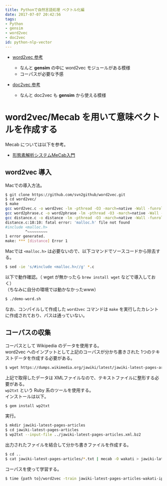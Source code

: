 ```yaml
---
title: Pythonで自然言語処理 ベクトル化編
date: 2017-07-07 20:42:56
tags:
- Python
- gensim
- word2vec
- doc2vec
id: python-nlp-vector
---
```


- [word2vec 参考](https://foolean.net/p/71)
  - なんと **gensim** の中に word2vec モジュールがある模様
  - コーパスが必要な予感
- [doc2vec 参考](https://deepage.net/machine_learning/2017/01/08/doc2vec.html)
  - なんと doc2vec も **gensim** から使える模様

  <!-- more -->

# word2vec/Mecab を用いて意味ベクトルを作成する

Mecab については以下を参考。

- [形態素解析システムMeCab入門](https://pepese.github.io/blog/mecab-basics/)

## word2vec 導入

Macでの導入方法。

```sh
$ git clone https://github.com/svn2github/word2vec.git
$ cd word2vec/
$ make
gcc word2vec.c -o word2vec -lm -pthread -O3 -march=native -Wall -funroll-loops -Wno-unused-result
gcc word2phrase.c -o word2phrase -lm -pthread -O3 -march=native -Wall -funroll-loops -Wno-unused-result
gcc distance.c -o distance -lm -pthread -O3 -march=native -Wall -funroll-loops -Wno-unused-result
distance.c:18:10: fatal error: 'malloc.h' file not found
#include <malloc.h>
         ^~~~~~~~~~
1 error generated.
make: *** [distance] Error 1
```

Macでは `<malloc.h>` は必要ないので、以下コマンドでソースコードから除去する。

```sh
$ sed -ie 's/#include <malloc.h>//g' *.c
```

以下で動作確認。（ wget が無かったら `brew install wget` などで導入しておく）  
（ちなみに自分の環境では動かなかったwww）

```sh
$ ./demo-word.sh
```

なお、コンパイルして作成した `word2vec` コマンドは `make` を実行したカレントに作成されており、パスは通っていない。

## コーパスの収集

コーパスとして Wikipedia のデータを使用する。  
word2vec へのインプットとして上記のコーパスが分かち書きされた 1つのテキストデータを作成する必要がある。

```sh
$ wget https://dumps.wikimedia.org/jawiki/latest/jawiki-latest-pages-articles.xml.bz2
```

上記で取得したデータは XMLファイルなので、テキストファイルに整形する必要がある。  
`wp2txt` という Ruby 系のツールを使用する。  
インストールは以下。

```sh
$ gem install wp2txt
```

実行。

```sh
$ mkdir jawiki-latest-pages-articles
$ cd jawiki-latest-pages-articles
$ wp2txt --input-file ../jawiki-latest-pages-articles.xml.bz2
```

出力されたファイルを結合して分かち書きファイルを作成する。

```sh
$ cd ..
$ cat jawiki-latest-pages-articles/*.txt | mecab -O wakati > jawiki-latest-pages-articles-wakati-ipadic.txt
```

コーパスを使って学習する。

```sh
$ time {path to}/word2vec -train jawiki-latest-pages-articles-wakati-ipadic.txt -output jawiki-latest-pages-articles-wakati-ipadic.bin -size 200 -window 5 -sample 1e-3 -negative 5 -hs 0 -binary 1
```
